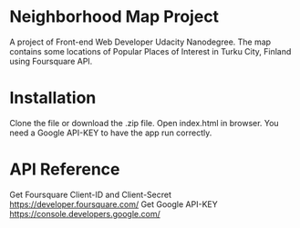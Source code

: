 # Neighborhood Map Project
A project of Front-end Web Developer Udacity Nanodegree. The map contains some locations of Popular Places of Interest in Turku City, Finland using Foursquare API.
# Installation
Clone the file or download the .zip file.
Open index.html in browser.
You need a Google API-KEY to have the app run correctly.
# API Reference
Get Foursquare Client-ID and Client-Secret https://developer.foursquare.com/
Get Google API-KEY https://console.developers.google.com/
